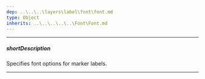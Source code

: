 ```yaml
---
dep: ..\..\..\layers\label\font\font.md
type: Object
inherits: ..\..\..\..\..\Font\Font.md
---
```

---
##### shortDescription
Specifies font options for marker labels.

---
